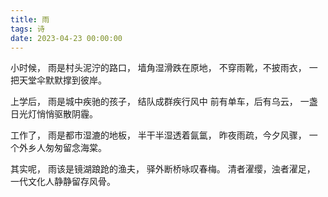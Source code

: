 ```yaml
---
title: 雨
tags: 诗
date: 2023-04-23 00:00:00
---
```


小时候，
雨是村头泥泞的路口，
墙角湿滑跌在原地，
不穿雨靴，不披雨衣，
一把天堂伞默默撑到彼岸。

上学后，
雨是城中疾驰的孩子，
结队成群疾行风中
前有单车，后有乌云，
一盏日光灯悄悄驱散阴霾。

工作了，
雨是都市湿漉的地板，
半干半湿透着氤氲，
昨夜雨疏，今夕风骤，
一个外乡人匆匆留念海棠。

其实呢，
雨该是镜湖踉跄的渔夫，
驿外断桥咏叹春梅。
清者濯缨，浊者濯足，
一代文化人静静留存风骨。

